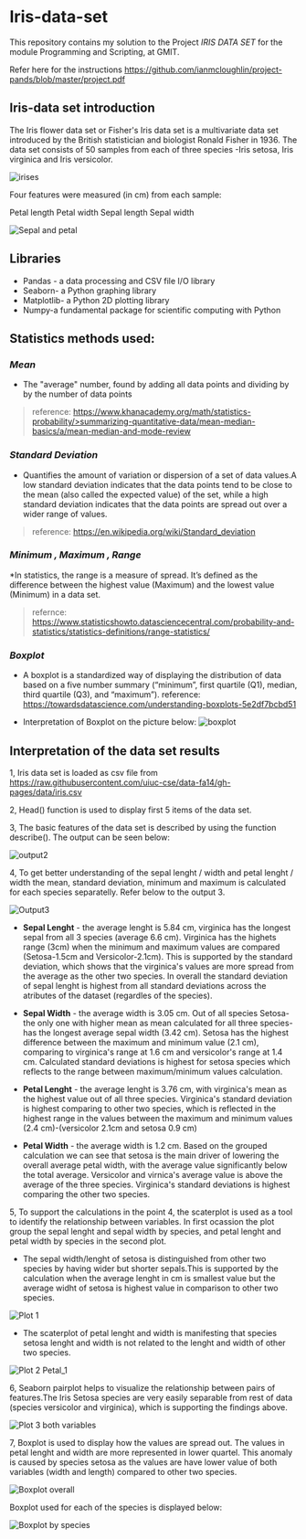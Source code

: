 # Iris-data-set

This repository contains my solution to the Project _IRIS DATA SET_ for the module Programming and Scripting, at GMIT.

Refer here for the instructions https://github.com/ianmcloughlin/project-pands/blob/master/project.pdf

## Iris-data set introduction

The Iris flower data set or Fisher's Iris data set is a multivariate data set introduced by the British statistician and biologist Ronald Fisher in 1936.
The data set consists of 50 samples from each of three species -Iris setosa, Iris virginica and Iris versicolor. 

![irises](https://user-images.githubusercontent.com/47481671/56443288-e62c2480-62eb-11e9-9ad4-a4dc907a81b4.png)

Four features were measured (in cm) from each sample:

Petal length
Petal width 
Sepal length 
Sepal width 

![Sepal and petal](https://user-images.githubusercontent.com/47481671/56443313-08be3d80-62ec-11e9-933b-0810c5c33051.jpg)

## Libraries

* Pandas - a data processing and CSV file I/O library
* Seaborn- a Python graphing library
* Matplotlib- a Python 2D plotting library
* Numpy-a fundamental package for scientific computing with Python

## Statistics methods used:

### *Mean*
* The "average" number, found by adding all data points and dividing by by the number of data points
>reference: https://www.khanacademy.org/math/statistics-probability/>summarizing-quantitative-data/mean-median-basics/a/mean-median-and-mode-review

### *Standard Deviation*
* Quantifies the amount of variation or dispersion of a set of data values.A low standard deviation indicates that the data points tend to be close to the mean (also called the expected value) of the set, while a high standard deviation indicates that the data points are spread out over a wider range of values.
>reference: https://en.wikipedia.org/wiki/Standard_deviation

### *Minimum , Maximum , Range*
*In statistics, the range is a measure of spread. It’s defined as the difference between the highest value (Maximum)  and the lowest value (Minimum) in a data set.
>refernce: https://www.statisticshowto.datasciencecentral.com/probability-and-statistics/statistics-definitions/range-statistics/

### *Boxplot*
* A boxplot is a standardized way of displaying the distribution of data based on a five number summary (“minimum”, first quartile (Q1), median, third quartile (Q3), and “maximum”).
reference: https://towardsdatascience.com/understanding-boxplots-5e2df7bcbd51

* Interpretation of Boxplot on the picture below:
![boxplot](https://user-images.githubusercontent.com/47481671/56097809-1d1bc800-5ef1-11e9-97ab-1299a0767349.JPG)

## Interpretation of the data set results

1, Iris data set is loaded as csv file from  https://raw.githubusercontent.com/uiuc-cse/data-fa14/gh-pages/data/iris.csv

2, Head() function is used to display first 5 items of the data set.

3, The basic features of the data set is described by using the function describe(). The output can be seen below:

![output2](https://user-images.githubusercontent.com/47481671/56411071-66647280-6277-11e9-903d-c165fda1f98f.JPG)

4, To get better understanding of the sepal lenght / width and petal lenght / width the mean, standard deviation, minimum and maximum is calculated for each species separatelly. Refer below to the output 3.

![Output3](https://user-images.githubusercontent.com/47481671/56443403-6e122e80-62ec-11e9-880c-58ee3daa40c4.JPG)

* **Sepal Lenght** - the average lenght is 5.84 cm, virginica has the longest sepal from all 3 species (average 6.6 cm). Virginica has the highets range (3cm) when the minimum and maximum values are compared (Setosa-1.5cm and Versicolor-2.1cm). This is supported by the standard deviation, which shows that the virginica's values are more spread from the average as the other two species. In overall the standard deviation of sepal lenght is highest from all standard deviations across the atributes of the dataset (regardles of the species).

* **Sepal Width** - the average width is 3.05 cm. Out of all species Setosa-the only one with higher mean as mean calculated for all three species- has the longest average sepal width (3.42 cm). Setosa has the highest difference between the maximum and minimum value (2.1 cm), comparing to virginica's range at 1.6 cm and versicolor's range at 1.4 cm. Calculated standard deviations is highest for setosa species which reflects to the range between maximum/minimum values calculation.

* **Petal Lenght** - the average lenght is 3.76 cm, with virginica's mean as the highest value out of all three species. Virginica's standard deviation is highest comparing to other two species, which is reflected in the highest range in the values between the maximum and minimum values (2.4 cm)-(versicolor 2.1cm and setosa 0.9 cm)

* **Petal Width** - the average width is 1.2 cm. Based on the grouped calculation we can see that setosa is the main driver of lowering the overall average petal width, with the average value significantly below the total average. Versicolor and virnica's average value is above the average of the three species. Virginica's standard deviations is highest comparing the other two species.

5, To support the calculations in the point 4, the scaterplot is used as a tool to identify the relationship between variables. In first ocassion the plot group the sepal lenght and sepal width by species, and petal lenght and petal width by species in the second plot. 

* The sepal width/lenght of setosa is distinguished from other two species by having wider but shorter sepals.This is supported by the calculation when the average lenght in cm is smallest value but the average widht of setosa is highest value in comparison to other two species.

![Plot 1](https://user-images.githubusercontent.com/47481671/56443473-bcbfc880-62ec-11e9-8476-87436815820f.png)

* The scaterplot of petal lenght and width is manifesting that species setosa lenght and width is not related to the lenght and width of other two species.


![Plot 2 Petal_1](https://user-images.githubusercontent.com/47481671/56443481-cb0de480-62ec-11e9-9477-010be3003425.png)

6, Seaborn pairplot helps to visualize the relationship between pairs of features.The Iris Setosa species are very easily separable from rest of data (species versicolor and virginica), which is supporting the findings above.

![Plot 3 both variables](https://user-images.githubusercontent.com/47481671/56443503-e0830e80-62ec-11e9-8f07-e072d454e5b3.png)

7, Boxplot is used to display how the values are spread out. The values in petal lenght and width are more represented in lower quartel. This anomaly is caused by species setosa as the values are have lower value of both variables (width and length) compared to other two species. 

![Boxplot overall](https://user-images.githubusercontent.com/47481671/56443549-1627f780-62ed-11e9-9b2f-d0ab52b5c0de.png)

Boxplot used for each of the species is displayed below:

![Boxplot by species](https://user-images.githubusercontent.com/47481671/56443568-2c35b800-62ed-11e9-966e-c2a14df309ea.png)

